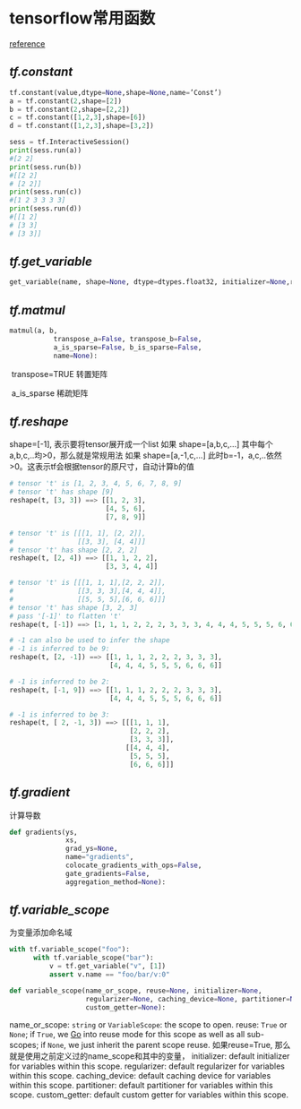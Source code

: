 #  **tensorflow常用函数**

[reference](http://blog.csdn.net/u014595019/article/details/52805444)

## *tf.constant*

```python
tf.constant(value,dtype=None,shape=None,name=’Const’) 
a = tf.constant(2,shape=[2])
b = tf.constant(2,shape=[2,2])
c = tf.constant([1,2,3],shape=[6])
d = tf.constant([1,2,3],shape=[3,2])

sess = tf.InteractiveSession()
print(sess.run(a))
#[2 2]
print(sess.run(b))
#[[2 2]
# [2 2]]
print(sess.run(c))
#[1 2 3 3 3 3]
print(sess.run(d))
#[[1 2]
# [3 3]
# [3 3]]
```

## *tf.get_variable*

```python
get_variable(name, shape=None, dtype=dtypes.float32, initializer=None,regularizer=None, trainable=True, collections=None,caching_device=None, partitioner=None, validate_shape=True,custom_getter=None):
```

## *tf.matmul*

```python
matmul(a, b,
           transpose_a=False, transpose_b=False,
           a_is_sparse=False, b_is_sparse=False,
           name=None):
```

​	transpose=TRUE 转置矩阵

​	a_is_sparse 稀疏矩阵

## *tf.reshape*

shape=[-1], 表示要将tensor展开成一个list 
如果 shape=[a,b,c,…] 其中每个a,b,c,..均>0，那么就是常规用法 
如果 shape=[a,-1,c,…] 此时b=-1，a,c,..依然>0。这表示tf会根据tensor的原尺寸，自动计算b的值

```python
# tensor 't' is [1, 2, 3, 4, 5, 6, 7, 8, 9]
# tensor 't' has shape [9]
reshape(t, [3, 3]) ==> [[1, 2, 3],
                        [4, 5, 6],
                        [7, 8, 9]]

# tensor 't' is [[[1, 1], [2, 2]],
#                [[3, 3], [4, 4]]]
# tensor 't' has shape [2, 2, 2]
reshape(t, [2, 4]) ==> [[1, 1, 2, 2],
                        [3, 3, 4, 4]]

# tensor 't' is [[[1, 1, 1],[2, 2, 2]],
#                [[3, 3, 3],[4, 4, 4]],
#                [[5, 5, 5],[6, 6, 6]]]
# tensor 't' has shape [3, 2, 3]
# pass '[-1]' to flatten 't'
reshape(t, [-1]) ==> [1, 1, 1, 2, 2, 2, 3, 3, 3, 4, 4, 4, 5, 5, 5, 6, 6, 6]

# -1 can also be used to infer the shape
# -1 is inferred to be 9:
reshape(t, [2, -1]) ==> [[1, 1, 1, 2, 2, 2, 3, 3, 3],
                         [4, 4, 4, 5, 5, 5, 6, 6, 6]]

# -1 is inferred to be 2:
reshape(t, [-1, 9]) ==> [[1, 1, 1, 2, 2, 2, 3, 3, 3],
                         [4, 4, 4, 5, 5, 5, 6, 6, 6]]

# -1 is inferred to be 3:
reshape(t, [ 2, -1, 3]) ==> [[[1, 1, 1],
                              [2, 2, 2],
                              [3, 3, 3]],
                             [[4, 4, 4],
                              [5, 5, 5],
                              [6, 6, 6]]]
```

## *tf.gradient*

计算导数

```python
def gradients(ys,
              xs,
              grad_ys=None,
              name="gradients",
              colocate_gradients_with_ops=False,
              gate_gradients=False,
              aggregation_method=None):
```

## *tf.variable_scope*

为变量添加命名域

```python
with tf.variable_scope("foo"):
      with tf.variable_scope("bar"):
          v = tf.get_variable("v", [1])
          assert v.name == "foo/bar/v:0"
```

```python
def variable_scope(name_or_scope, reuse=None, initializer=None,
                   regularizer=None, caching_device=None, partitioner=None,
                   custom_getter=None):
```

name_or_scope: `string` or `VariableScope`: the scope to open. 
reuse: `True` or `None`; if `True`, we [Go](http://lib.csdn.net/base/go) into reuse mode for this scope as well as all sub-scopes; if `None`, we just inherit the parent scope reuse. 如果reuse=True, 那么就是使用之前定义过的name_scope和其中的变量， 
initializer: default initializer for variables within this scope. 
regularizer: default regularizer for variables within this scope. 
caching_device: default caching device for variables within this scope. 
partitioner: default partitioner for variables within this scope. 
custom_getter: default custom getter for variables within this scope.

